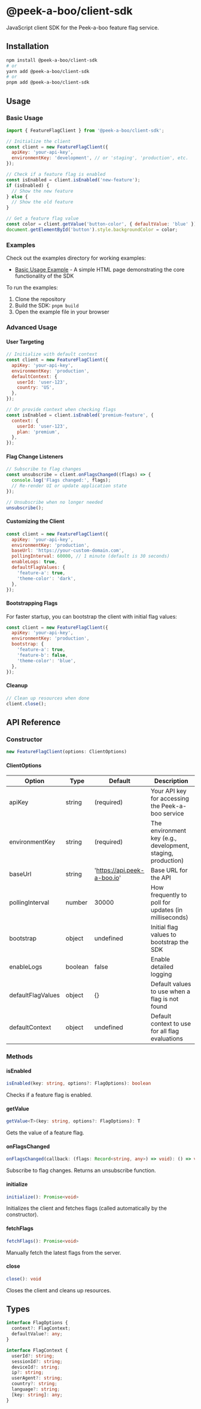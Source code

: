 # @peek-a-boo/client-sdk

JavaScript client SDK for the Peek-a-boo feature flag service.

## Installation

```bash
npm install @peek-a-boo/client-sdk
# or
yarn add @peek-a-boo/client-sdk
# or
pnpm add @peek-a-boo/client-sdk
```

## Usage

### Basic Usage

```javascript
import { FeatureFlagClient } from '@peek-a-boo/client-sdk';

// Initialize the client
const client = new FeatureFlagClient({
  apiKey: 'your-api-key',
  environmentKey: 'development', // or 'staging', 'production', etc.
});

// Check if a feature flag is enabled
const isEnabled = client.isEnabled('new-feature');
if (isEnabled) {
  // Show the new feature
} else {
  // Show the old feature
}

// Get a feature flag value
const color = client.getValue('button-color', { defaultValue: 'blue' });
document.getElementById('button').style.backgroundColor = color;
```

### Examples

Check out the examples directory for working examples:

- [Basic Usage Example](./examples/basic-usage.html) - A simple HTML page demonstrating the core functionality of the SDK

To run the examples:

1. Clone the repository
2. Build the SDK: `pnpm build`
3. Open the example file in your browser

### Advanced Usage

#### User Targeting

```javascript
// Initialize with default context
const client = new FeatureFlagClient({
  apiKey: 'your-api-key',
  environmentKey: 'production',
  defaultContext: {
    userId: 'user-123',
    country: 'US',
  },
});

// Or provide context when checking flags
const isEnabled = client.isEnabled('premium-feature', {
  context: { 
    userId: 'user-123',
    plan: 'premium',
  },
});
```

#### Flag Change Listeners

```javascript
// Subscribe to flag changes
const unsubscribe = client.onFlagsChanged((flags) => {
  console.log('Flags changed:', flags);
  // Re-render UI or update application state
});

// Unsubscribe when no longer needed
unsubscribe();
```

#### Customizing the Client

```javascript
const client = new FeatureFlagClient({
  apiKey: 'your-api-key',
  environmentKey: 'production',
  baseUrl: 'https://your-custom-domain.com',
  pollingInterval: 60000, // 1 minute (default is 30 seconds)
  enableLogs: true,
  defaultFlagValues: {
    'feature-a': true,
    'theme-color': 'dark',
  },
});
```

#### Bootstrapping Flags

For faster startup, you can bootstrap the client with initial flag values:

```javascript
const client = new FeatureFlagClient({
  apiKey: 'your-api-key',
  environmentKey: 'production',
  bootstrap: {
    'feature-a': true,
    'feature-b': false,
    'theme-color': 'blue',
  },
});
```

#### Cleanup

```javascript
// Clean up resources when done
client.close();
```

## API Reference

### Constructor

```typescript
new FeatureFlagClient(options: ClientOptions)
```

#### ClientOptions

| Option | Type | Default | Description |
|--------|------|---------|-------------|
| apiKey | string | (required) | Your API key for accessing the Peek-a-boo service |
| environmentKey | string | (required) | The environment key (e.g., development, staging, production) |
| baseUrl | string | 'https://api.peek-a-boo.io' | Base URL for the API |
| pollingInterval | number | 30000 | How frequently to poll for updates (in milliseconds) |
| bootstrap | object | undefined | Initial flag values to bootstrap the SDK |
| enableLogs | boolean | false | Enable detailed logging |
| defaultFlagValues | object | {} | Default values to use when a flag is not found |
| defaultContext | object | undefined | Default context to use for all flag evaluations |

### Methods

#### isEnabled

```typescript
isEnabled(key: string, options?: FlagOptions): boolean
```

Checks if a feature flag is enabled.

#### getValue

```typescript
getValue<T>(key: string, options?: FlagOptions): T
```

Gets the value of a feature flag.

#### onFlagsChanged

```typescript
onFlagsChanged(callback: (flags: Record<string, any>) => void): () => void
```

Subscribe to flag changes. Returns an unsubscribe function.

#### initialize

```typescript
initialize(): Promise<void>
```

Initializes the client and fetches flags (called automatically by the constructor).

#### fetchFlags

```typescript
fetchFlags(): Promise<void>
```

Manually fetch the latest flags from the server.

#### close

```typescript
close(): void
```

Closes the client and cleans up resources.

## Types

```typescript
interface FlagOptions {
  context?: FlagContext;
  defaultValue?: any;
}

interface FlagContext {
  userId?: string;
  sessionId?: string;
  deviceId?: string;
  ip?: string;
  userAgent?: string;
  country?: string;
  language?: string;
  [key: string]: any;
}
``` 